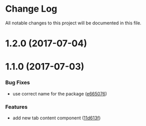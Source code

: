 # Change Log

All notable changes to this project will be documented in this file.

<a name="1.2.0"></a>
# 1.2.0 (2017-07-04)



<a name="1.1.0"></a>
# 1.1.0 (2017-07-03)


### Bug Fixes

* use correct name for the package ([e665076](https://github.com/SUI-Components/sui-components/commit/e665076))


### Features

* add new tab content component ([11d613f](https://github.com/SUI-Components/sui-components/commit/11d613f))



